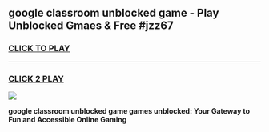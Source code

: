 
## google classroom unblocked game - Play Unblocked Gmaes & Free #jzz67
<h3>
<a href="https://news.freeplayer.one?title=google_classroom_unblocked_game&ref=03M">CLICK TO PLAY</a></h3>
<hr>

<h3>
<a href="https://news.freeplayer.one?title=google_classroom_unblocked_game&ref=03M">CLICK 2 PLAY</a>
  
</h3>

<a href="https://news.freeplayer.one?title=google_classroom_unblocked_game&ref=03M"><img src="https://clearcache.store/games.png"></a>


**google classroom unblocked game games unblocked: Your Gateway to Fun and Accessible Online Gaming**
